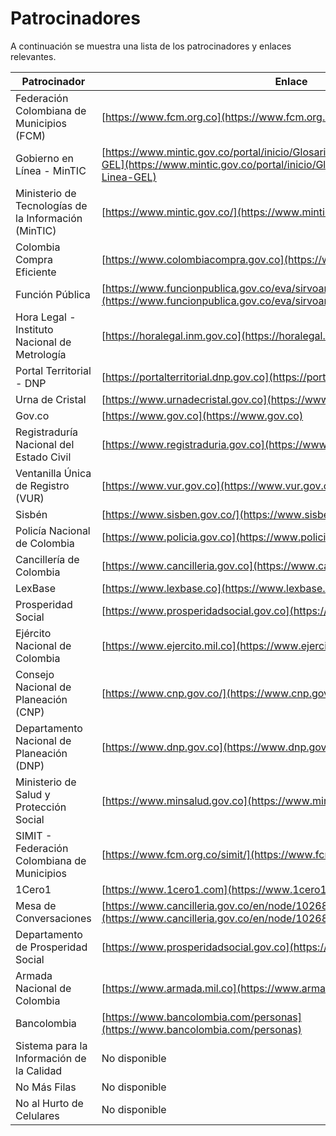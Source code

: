 # Patrocinadores

A continuación se muestra una lista de los patrocinadores y enlaces relevantes.

| Patrocinador                                         | Enlace                                                                                                                                                         |
| ---------------------------------------------------- | -------------------------------------------------------------------------------------------------------------------------------------------------------------- |
| Federación Colombiana de Municipios (FCM)            | [https://www.fcm.org.co](https://www.fcm.org.co)                                                                                                               |
| Gobierno en Línea - MinTIC                           | [https://www.mintic.gov.co/portal/inicio/Glosario/G/5306:Gobierno-en-Linea-GEL](https://www.mintic.gov.co/portal/inicio/Glosario/G/5306:Gobierno-en-Linea-GEL) |
| Ministerio de Tecnologías de la Información (MinTIC) | [https://www.mintic.gov.co/](https://www.mintic.gov.co/)                                                                                                       |
| Colombia Compra Eficiente                            | [https://www.colombiacompra.gov.co](https://www.colombiacompra.gov.co)                                                                                         |
| Función Pública                                      | [https://www.funcionpublica.gov.co/eva/sirvoamipais/octubre_2020/index.html](https://www.funcionpublica.gov.co/eva/sirvoamipais/octubre_2020/index.html)       |
| Hora Legal - Instituto Nacional de Metrología        | [https://horalegal.inm.gov.co](https://horalegal.inm.gov.co)                                                                                                   |
| Portal Territorial - DNP                             | [https://portalterritorial.dnp.gov.co](https://portalterritorial.dnp.gov.co)                                                                                   |
| Urna de Cristal                                      | [https://www.urnadecristal.gov.co](https://www.urnadecristal.gov.co)                                                                                           |
| Gov.co                                               | [https://www.gov.co](https://www.gov.co)                                                                                                                       |
| Registraduría Nacional del Estado Civil              | [https://www.registraduria.gov.co](https://www.registraduria.gov.co)                                                                                           |
| Ventanilla Única de Registro (VUR)                   | [https://www.vur.gov.co](https://www.vur.gov.co)                                                                                                               |
| Sisbén                                               | [https://www.sisben.gov.co/](https://www.sisben.gov.co/)                                                                                                       |
| Policía Nacional de Colombia                         | [https://www.policia.gov.co](https://www.policia.gov.co)                                                                                                       |
| Cancillería de Colombia                              | [https://www.cancilleria.gov.co](https://www.cancilleria.gov.co)                                                                                               |
| LexBase                                              | [https://www.lexbase.co](https://www.lexbase.co)                                                                                                               |
| Prosperidad Social                                   | [https://www.prosperidadsocial.gov.co](https://www.prosperidadsocial.gov.co)                                                                                   |
| Ejército Nacional de Colombia                        | [https://www.ejercito.mil.co](https://www.ejercito.mil.co)                                                                                                     |
| Consejo Nacional de Planeación (CNP)                 | [https://www.cnp.gov.co/](https://www.cnp.gov.co/)                                                                                                             |
| Departamento Nacional de Planeación (DNP)            | [https://www.dnp.gov.co](https://www.dnp.gov.co)                                                                                                               |
| Ministerio de Salud y Protección Social              | [https://www.minsalud.gov.co](https://www.minsalud.gov.co)                                                                                                     |
| SIMIT - Federación Colombiana de Municipios          | [https://www.fcm.org.co/simit/](https://www.fcm.org.co/simit/)                                                                                                 |
| 1Cero1                                               | [https://www.1cero1.com](https://www.1cero1.com)                                                                                                               |
| Mesa de Conversaciones                               | [https://www.cancilleria.gov.co/en/node/10268](https://www.cancilleria.gov.co/en/node/10268)                                                                   |
| Departamento de Prosperidad Social                   | [https://www.prosperidadsocial.gov.co](https://www.prosperidadsocial.gov.co)                                                                                                                                                  |
| Armada Nacional de Colombia                          | [https://www.armada.mil.co](https://www.armada.mil.co)                                                                                                         |
| Bancolombia                                          | [https://www.bancolombia.com/personas](https://www.bancolombia.com/personas)                                                                                   |
| Sistema para la Información de la Calidad            | No disponible                                                                                                                                                  |
| No Más Filas                                         | No disponible                                                                                                                                                  |
| No al Hurto de Celulares                             | No disponible                                                                                                                                                  |
